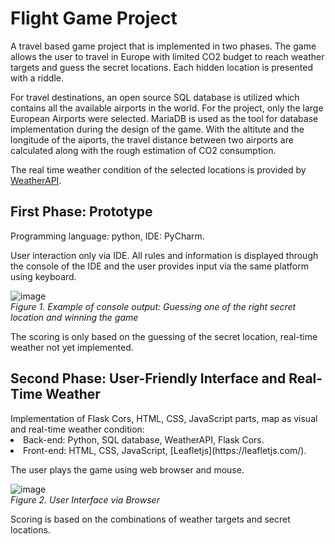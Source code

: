 # Flight Game Project 

A travel based game project that is implemented in two phases. The game allows the user to travel in Europe with limited CO2 budget to reach weather targets and guess the secret locations. Each hidden location is presented with a riddle. 

For travel destinations, an open source SQL database is utilized which contains all the available airports in the world. For the project, only the large European Airports were selected. MariaDB is used as the tool for database implementation during the design of
the game. With the altitute and the longitude of the aiports, the travel distance between two airports are calculated along with the rough estimation of CO2 consumption.

The real time weather condition of the selected locations is provided by [WeatherAPI](https://www.weatherapi.com/docs/). 
 
<h2> First Phase: Prototype </h2>
Programming language: python, IDE: PyCharm.

User interaction only via IDE. All rules and information is displayed through the console of the IDE and the user provides input via the same platform using keyboard.


![image](https://github.com/Gemmus/FlightGame/assets/112064697/cce1af53-2684-4c57-994c-bf8b219cd3e6)
<br><i>Figure 1. Example of console output: Guessing one of the right secret location and winning the game</i>

The scoring is only based on the guessing of the secret location, real-time weather not yet implemented. 

<h2> Second Phase: User-Friendly Interface and Real-Time Weather</h2>
Implementation of Flask Cors, HTML, CSS, JavaScript parts, map as visual and real-time weather condition:

<li>Back-end: Python, SQL database, WeatherAPI, Flask Cors.</li>
<li>Front-end: HTML, CSS, JavaScript, [Leafletjs](https://leafletjs.com/).</li>


The user plays the game using web browser and mouse.

![image](https://github.com/Gemmus/FlightGame/assets/112064697/3214b3c7-8f6a-432b-9577-7235f272d168)
<br><i>Figure 2. User Interface via Browser</i>

Scoring is based on the combinations of weather targets and secret locations. 
